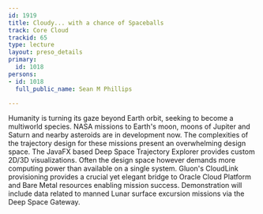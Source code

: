 ```yaml
---
id: 1919
title: Cloudy... with a chance of Spaceballs
track: Core Cloud
trackid: 65
type: lecture
layout: preso_details
primary:
  id: 1018
persons:
- id: 1018
  full_public_name: Sean M Phillips

---
```

Humanity is turning its gaze beyond Earth orbit, seeking to become a multiworld species. NASA missions to Earth's moon, moons of Jupiter and Saturn and nearby asteroids are in development now. The complexities of the trajectory design for these missions present an overwhelming design space. The JavaFX based Deep Space Trajectory Explorer provides custom 2D/3D visualizations. Often the  design space however demands more computing power than available on a single system. Gluon's CloudLink provisioning provides a crucial yet elegant bridge to Oracle Cloud Platform and Bare Metal resources enabling mission success. Demonstration will include data related to manned Lunar surface excursion missions via the Deep Space Gateway.
